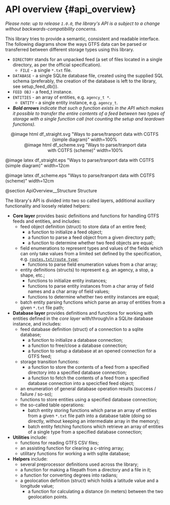 # API overview {#api_overview}

*Please note: up to release `1.0.0`, the library's API is a subject to a change without backwards-compatibility concerns.*

This library tries to provide a semantic, consistent and readable interface. The following diagrams show the ways GTFS data can be parsed or transferred between different storage types using this library.

  - `DIRECTORY` stands for an unpacked feed (a set of files located in a single directory, as per the official specification).
    - `FILE` - a single `*.txt` file.
  - `DATABASE` - a single SQLite database file, created using the supplied SQL schema (preferably, the creation of the database is left to the library, see setup_feed_db()).
  - `FEED OBJ` - a feed_t instance.
  - `ENTITIES` - an array of entities, e.g. `agency_t *`.
    - `ENTITY` - a single entity instance, e.g. `agency_t`.
  - _**Bold arrows** indicate that such a function exists in the API which makes it possible to transfer the entire contents of a feed between two types of storage with a single function call (not counting the setup and teardown functions)._

<div style="text-align: center;">
<div style="display: inline-block; width: 100%; max-width: 500px; padding-right: 5%;">
@image html df_straight.svg "Ways to parse/tranport data with CGTFS (simple diagram)" width=100%
</div>
<div style="display: inline-block; width: 100%; max-width: 400px;">
@image html df_scheme.svg "Ways to parse/tranport data with CGTFS (scheme)" width=100%
</div>
</div>

@image latex df_straight.eps "Ways to parse/tranport data with CGTFS (simple diagram)" width=12cm

@image latex df_scheme.eps "Ways to parse/tranport data with CGTFS (scheme)" width=12cm



@section ApiOverview__Structure Structure

The library's API is divided into two so called layers, additional auxiliary functionality and loosely related helpers: 

  - **Core layer** provides basic definitions and functions for handling GTFS feeds and entities, and includes:
    - feed object definition (struct) to store data of an entire feed;
      - a function to initialize a feed object;
      - a function to parse a feed object from a given directory path;
      - a function to determine whether two feed objects are equal;
    - field enumerations to represent types and values of the fields which can only take values from a limited set defined by the specification, e.g. [`routes.txt/route type`](https://developers.google.com/transit/gtfs/reference/#routestxt);
      - functions to parse field enumeration values from a char array;
    - entity definitions (structs) to represent e.g. an agency, a stop, a shape, etc.;
      - functions to initialize entity instances;
      - functions to parse entity instances from a char array of field names and a char array of field values;
      - functions to determine whether two entity instances are equal;
    - batch entity parsing functions which parse an array of entities from a given `*.txt` file path;
  - **Database layer** provides definitions and functions for working with entities defined in the *core layer* with/through/in a SQLite database instance, and includes:
    - feed database definition (struct) of a connection to a sqlite database;
      - a function to initialize a database connection;
      - a function to free/close a database connection;
      - a function to setup a database at an opened connection for a GTFS feed;
    - storage transition functions:
      - a function to store the contents of a feed from a specified directory into a specified database connection;
      - a function to fetch the contents of a feed from a specified database connection into a specicfied feed object;
    - an enumeration of general database operation results (success / failure / so-so);
    - functions to store entities using a specified database connection;
    - the so-called table operations:
      - batch entity storing functions which parse an array of entities from a given `*.txt` file path into a database table (doing so directly, without keeping an intermediate array in the memory);
      - batch entity fetching functions which retrieve an array of entities of a single type from a specified database connection;
  - **Utilities** include:
    - functions for reading GTFS CSV files;
    - an assisting function for clearing a c-string array;
    - utilitary functions for working a with sqlite database;
  - **Helpers** include:
    - several preprocessor definitions used across the library;
    - a function for making a filepath from a directory and a file in it;
    - a function for converting degrees into radians;
    - a geolocation definition (struct) which holds a latitude value and a longitude value;
      - a function for calculating a distance (in meters) between the two geolocation points.